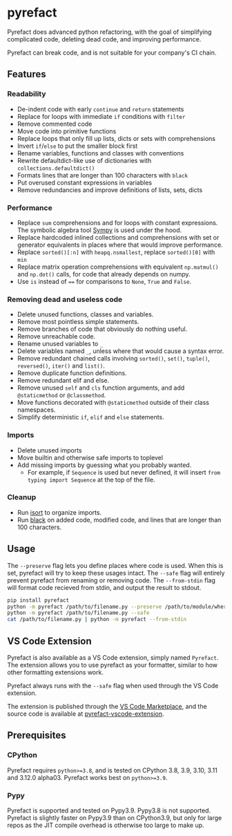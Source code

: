 # pyrefact

Pyrefact does advanced python refactoring, with the goal of simplifying complicated code, deleting dead code, and improving performance.

Pyrefact can break code, and is not suitable for your company's CI chain.

## Features

### Readability

* De-indent code with early `continue` and `return` statements
* Replace for loops with immediate `if` conditions with `filter`
* Remove commented code
* Move code into primitive functions
* Replace loops that only fill up lists, dicts or sets with comprehensions
* Invert `if`/`else` to put the smaller block first
* Rename variables, functions and classes with conventions
* Rewrite defaultdict-like use of dictionaries with `collections.defaultdict()`
* Formats lines that are longer than 100 characters with `black`
* Put overused constant expressions in variables
* Remove redundancies and improve definitions of lists, sets, dicts

### Performance

* Replace `sum` comprehensions and for loops with constant expressions. The symbolic algebra tool [Sympy](https://github.com/sympy/sympy) is used under the hood.
* Replace hardcoded inlined collections and comprehensions with set or generator equivalents in places where that would improve performance.
* Replace `sorted()[:n]` with `heapq.nsmallest`, replace `sorted()[0]` with `min`
* Replace matrix operation comprehensions with equivalent `np.matmul()` and `np.dot()` calls, for code that already depends on numpy.
* Use `is` instead of `==` for comparisons to `None`, `True` and `False`.

### Removing dead and useless code

* Delete unused functions, classes and variables.
* Remove most pointless simple statements.
* Remove branches of code that obviously do nothing useful.
* Remove unreachable code.
* Rename unused variables to `_`
* Delete variables named `_`, unless where that would cause a syntax error.
* Remove redundant chained calls involving `sorted()`, `set()`, `tuple()`, `reversed()`, `iter()` and `list()`.
* Remove duplicate function definitions.
* Remove redundant elif and else.
* Remove unused `self` and `cls` function arguments, and add `@staticmethod` or `@classmethod`.
* Move functions decorated with `@staticmethod` outside of their class namespaces.
* Simplify deterministic `if`, `elif` and `else` statements.

### Imports

* Delete unused imports
* Move builtin and otherwise safe imports to toplevel
* Add missing imports by guessing what you probably wanted.
  * For example, if `Sequence` is used but never defined, it will insert `from typing import Sequence` at the top of the file.

### Cleanup

* Run [isort](https://pycqa.github.io/isort/) to organize imports.
* Run [black](https://black.readthedocs.io/en/stable/) on added code, modified code, and lines that are longer than 100 characters.

## Usage

The `--preserve` flag lets you define places where code is used. When this is set, pyrefact will try to keep these usages intact.
The `--safe` flag will entirely prevent pyrefact from renaming or removing code.
The `--from-stdin` flag will format code recieved from stdin, and output the result to stdout.

```bash
pip install pyrefact
python -m pyrefact /path/to/filename.py --preserve /path/to/module/where/filename/is/used
python -m pyrefact /path/to/filename.py --safe
cat /path/to/filename.py | python -m pyrefact --from-stdin
```

## VS Code Extension

Pyrefact is also available as a VS Code extension, simply named `Pyrefact`. The extension allows you to use pyrefact as your formatter, similar to how other formatting extensions work. 

Pyrefact always runs with the `--safe` flag when used through the VS Code extension.

The extension is published through the [VS Code Marketplace](https://marketplace.visualstudio.com/items?itemName=olleln.pyrefact), and the source code is available at [pyrefact-vscode-extension](https://github.com/OlleLindgren/pyrefact-vscode-extension).

## Prerequisites

### CPython

Pyrefact requires `python>=3.8`, and is tested on CPython 3.8, 3.9, 3.10, 3.11 and 3.12.0 alpha03. Pyrefact works best on `python>=3.9`.

### Pypy

Pyrefact is supported and tested on Pypy3.9. Pypy3.8 is not supported. Pyrefact is slightly faster on Pypy3.9 than on CPython3.9, but only for large repos as the JIT compile overhead is otherwise too large to make up.
